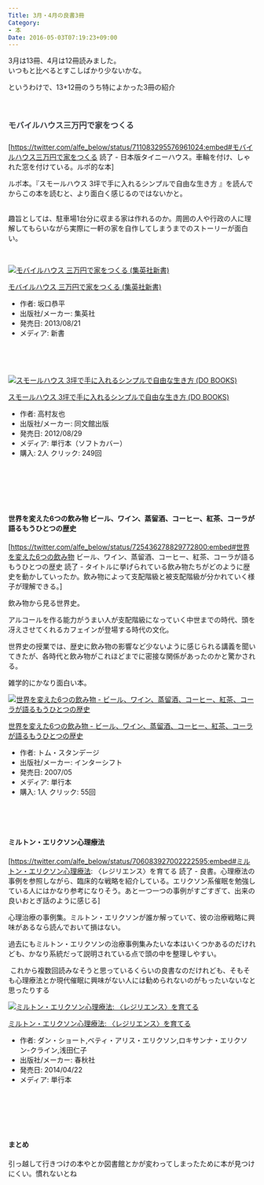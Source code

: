```yaml
---
Title: 3月・4月の良書3冊
Category:
- 本
Date: 2016-05-03T07:19:23+09:00
---
```



3月は13冊、4月は12冊読みました。<br />いつもと比べるとすこしばかり少ないかな。

というわけで、13+12冊のうち特によかった3冊の紹介

 
<h4 style="color: #3d3f44; font-family: 'Helvetica Neue', Helvetica, Arial, 'ヒラギノ角ゴ Pro W3', 'Hiragino Kaku Gothic Pro', メイリオ, Meiryo, 'ＭＳ Ｐゴシック', 'MS PGothic', sans-serif; font-size: 16px; font-style: normal; font-variant: normal; letter-spacing: normal; line-height: 27.2px; orphans: auto; text-align: start; text-indent: 0px; text-transform: none; white-space: normal; widows: 1; word-spacing: 0px; -webkit-text-stroke-width: 0px;">モバイルハウス三万円で家をつくる</h4>

[https://twitter.com/alfe_below/status/711083295576961024:embed#モバイルハウス三万円で家をつくる 読了 - 日本版タイニーハウス。車輪を付け、しゃれた窓を付けている。ルポ的な本]

ルポ本。『スモールハウス 3坪で手に入れるシンプルで自由な生き方 』を読んでからこの本を読むと、より面白く感じるのではないかと。

<br />趣旨としては、駐車場1台分に収まる家は作れるのか。周囲の人や行政の人に理解してもらいながら実際に一軒の家を自作してしまうまでのストーリーが面白い。

 
<div class="freezed">
<div class="external-link-detail"><a href="https://www.amazon.co.jp/exec/obidos/ASIN/4087207013/ab1025-22/"><img class="external-link-detail-image" title="モバイルハウス 三万円で家をつくる (集英社新書)" src="https://ecx.images-amazon.com/images/I/31dnYWPhXNL._SL160_.jpg" alt="モバイルハウス 三万円で家をつくる (集英社新書)" /></a>
<div class="external-link-detail-info">
<p class="external-link-detail-title"><a href="https://www.amazon.co.jp/exec/obidos/ASIN/4087207013/ab1025-22/">モバイルハウス 三万円で家をつくる (集英社新書)</a>
<ul>
<li><span class="external-link-detail-label">作者:</span> 坂口恭平</li>
<li><span class="external-link-detail-label">出版社/メーカー:</span> 集英社</li>
<li><span class="external-link-detail-label">発売日:</span> 2013/08/21</li>
<li><span class="external-link-detail-label">メディア:</span> 新書</li>

</ul>
</div>
<div class="external-link-detail-foot"> </div>
</div>
</div>

 
<div class="freezed">
<div class="external-link-detail"><a href="https://www.amazon.co.jp/exec/obidos/ASIN/4495599216/ab1025-22/"><img class="external-link-detail-image" title="スモールハウス 3坪で手に入れるシンプルで自由な生き方 (DO BOOKS)" src="https://ecx.images-amazon.com/images/I/41YzCUIQtjL._SL160_.jpg" alt="スモールハウス 3坪で手に入れるシンプルで自由な生き方 (DO BOOKS)" /></a>
<div class="external-link-detail-info">
<p class="external-link-detail-title"><a href="https://www.amazon.co.jp/exec/obidos/ASIN/4495599216/ab1025-22/">スモールハウス 3坪で手に入れるシンプルで自由な生き方 (DO BOOKS)</a>
<ul>
<li><span class="external-link-detail-label">作者:</span> 高村友也</li>
<li><span class="external-link-detail-label">出版社/メーカー:</span> 同文館出版</li>
<li><span class="external-link-detail-label">発売日:</span> 2012/08/29</li>
<li><span class="external-link-detail-label">メディア:</span> 単行本（ソフトカバー）</li>
<li><span class="external-link-detail-label">購入</span>: 2人 <span class="external-link-detail-label">クリック</span>: 249回</li>

</ul>
</div>
<div class="external-link-detail-foot"> </div>
</div>
</div>

 

 
<h4>世界を変えた6つの飲み物 ビール、ワイン、蒸留酒、コーヒー、紅茶、コーラが語るもうひとつの歴史</h4>

[https://twitter.com/alfe_below/status/725436278829772800:embed#世界を変えた6つの飲み物 ビール、ワイン、蒸留酒、コーヒー、紅茶、コーラが語るもうひとつの歴史 読了 - タイトルに挙げられている飲み物たちがどのように歴史を動かしていったか。飲み物によって支配階級と被支配階級が分かれていく様子が理解できる。]

飲み物から見る世界史。

アルコールを作る能力がうまい人が支配階級になっていく中世までの時代、頭を冴えさせてくれるカフェインが登場する時代の文化。

世界史の授業では、歴史に飲み物の影響など少ないように感じられる講義を聞いてきたが、各時代と飲み物がこれほどまでに密接な関係があったのかと驚かされる。

雑学的にかなり面白い本。
<div class="freezed">
<div class="external-link-detail"><a href="https://www.amazon.co.jp/exec/obidos/ASIN/4772695079/ab1025-22/"><img class="external-link-detail-image" title="世界を変えた6つの飲み物 - ビール、ワイン、蒸留酒、コーヒー、紅茶、コーラが語るもうひとつの歴史" src="https://ecx.images-amazon.com/images/I/41QuHl4eltL._SL160_.jpg" alt="世界を変えた6つの飲み物 - ビール、ワイン、蒸留酒、コーヒー、紅茶、コーラが語るもうひとつの歴史" /></a>
<div class="external-link-detail-info">
<p class="external-link-detail-title"><a href="https://www.amazon.co.jp/exec/obidos/ASIN/4772695079/ab1025-22/">世界を変えた6つの飲み物 - ビール、ワイン、蒸留酒、コーヒー、紅茶、コーラが語るもうひとつの歴史</a>
<ul>
<li><span class="external-link-detail-label">作者:</span> トム・スタンデージ</li>
<li><span class="external-link-detail-label">出版社/メーカー:</span> インターシフト</li>
<li><span class="external-link-detail-label">発売日:</span> 2007/05</li>
<li><span class="external-link-detail-label">メディア:</span> 単行本</li>
<li><span class="external-link-detail-label">購入</span>: 1人 <span class="external-link-detail-label">クリック</span>: 55回</li>

</ul>
</div>
<div class="external-link-detail-foot"> </div>
</div>
</div>

 
<h4>ミルトン・エリクソン心理療法</h4>

[https://twitter.com/alfe_below/status/706083927002222595:embed#ミルトン・エリクソン心理療法: 〈レジリエンス〉を育てる 読了 - 良書。心理療法の事例を参照しながら、臨床的な戦略を紹介している。エリクソン系催眠を勉強している人にはかなり参考になりそう。あと一つ一つの事例がすごすぎて、出来の良いおとぎ話のように感じる]

心理治療の事例集。ミルトン・エリクソンが誰か解っていて、彼の治療戦略に興味があるなら読んでおいて損はない。

過去にもミルトン・エリクソンの治療事例集みたいな本はいくつかあるのだけれども、かなり系統だって説明されている点で頭の中を整理しやすい。

 これから複数回読みなそうと思っているくらいの良書なのだけれども、そもそも心理療法とか現代催眠に興味がない人には勧められないのがもったいないなと思ったりする
<div class="freezed">
<div class="external-link-detail"><a href="https://www.amazon.co.jp/exec/obidos/ASIN/4393365305/ab1025-22/"><img class="external-link-detail-image" title="ミルトン・エリクソン心理療法: 〈レジリエンス〉を育てる" src="https://ecx.images-amazon.com/images/I/41rYuF5-02L._SL160_.jpg" alt="ミルトン・エリクソン心理療法: 〈レジリエンス〉を育てる" /></a>
<div class="external-link-detail-info">
<p class="external-link-detail-title"><a href="https://www.amazon.co.jp/exec/obidos/ASIN/4393365305/ab1025-22/">ミルトン・エリクソン心理療法: 〈レジリエンス〉を育てる</a>
<ul>
<li><span class="external-link-detail-label">作者:</span> ダン・ショート,ベティ・アリス・エリクソン,ロキサンナ・エリクソン-クライン,浅田仁子</li>
<li><span class="external-link-detail-label">出版社/メーカー:</span> 春秋社</li>
<li><span class="external-link-detail-label">発売日:</span> 2014/04/22</li>
<li><span class="external-link-detail-label">メディア:</span> 単行本</li>

</ul>
</div>
<div class="external-link-detail-foot"> </div>
</div>
</div>

 

 
<h4>まとめ</h4>

引っ越して行きつけの本やとか図書館とかが変わってしまったために本が見つけにくい。慣れないとね

 

 
